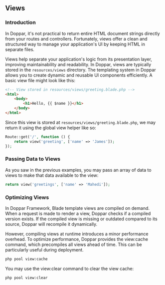 ## Views
### Introduction
In Doppar, it's not practical to return entire HTML document strings directly from your routes and controllers. Fortunately, views offer a clean and structured way to manage your application's UI by keeping HTML in separate files.

Views help separate your application's logic from its presentation layer, improving maintainability and readability. In Doppar, views are typically stored in the `resources/views` directory. The templating system in Doppar allows you to create dynamic and reusable UI components efficiently. A basic view file might look like this:
```html
<!-- View stored in resources/views/greeting.blade.php -->
<html>
    <body>
        <h1>Hello, {{ $name }}</h1>
    </body>
</html>
```

Since this view is stored at `resources/views/greeting.blade.php`, we may return it using the global view helper like so:

```php
Route::get('/', function () {
    return view('greeting', ['name' => 'James']);
});
```

### Passing Data to Views
As you saw in the previous examples, you may pass an array of data to views to make that data available to the view:
```php
return view('greetings', ['name' => 'Mahedi']);
```

### Optimizing Views
In Doppar Framework, Blade template views are compiled on demand. When a request is made to render a view, Doppar checks if a compiled version exists. If the compiled view is missing or outdated compared to its source, Doppar will recompile it dynamically.

However, compiling views at runtime introduces a minor performance overhead. To optimize performance, Doppar provides the view:cache command, which precompiles all views ahead of time. This can be particularly useful during deployment.

```bash
php pool view:cache
```

You may use the view:clear command to clear the view cache:
```bash
php pool view:clear
```
